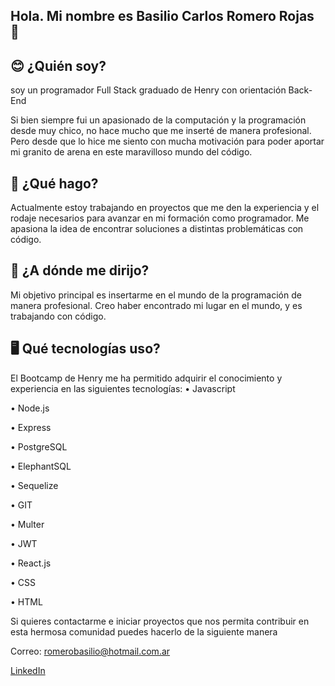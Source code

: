 ## Hola. Mi nombre es Basilio Carlos Romero Rojas 👋

## 😊 ¿Quién soy?

soy un programador Full Stack graduado de Henry con orientación Back-End

Si bien siempre fui un apasionado de la computación y la programación desde muy chico, no hace mucho que me inserté de manera profesional. Pero desde que lo hice me siento con mucha motivación para poder aportar mi granito de arena en este maravilloso mundo del código. 




## 🔭 ¿Qué hago?
  
Actualmente estoy trabajando en proyectos que me den la experiencia y el rodaje necesarios para avanzar en mi formación como programador. Me apasiona la idea de encontrar soluciones a distintas problemáticas con código. 



## 👯 ¿A dónde me dirijo?
 
Mi objetivo principal es insertarme en el mundo de la programación de manera profesional.
Creo haber encontrado mi lugar en el mundo, y es trabajando con código.



## 🖥️ Qué tecnologías uso?
  
El Bootcamp de Henry me ha permitido adquirir el conocimiento y experiencia en las siguientes tecnologías:
•	Javascript

•	Node.js

•	Express

•	PostgreSQL

•	ElephantSQL

•	Sequelize

•	GIT

•	Multer

•	JWT

•	React.js

•	CSS

•	HTML


            
Si quieres contactarme e iniciar proyectos que nos permita contribuir en esta hermosa comunidad puedes hacerlo de la siguiente manera

Correo: romerobasilio@hotmail.com.ar

[LinkedIn](www.linkedin.com/in/basilio-carlos-romero-rojas-97a05ab1)

  
